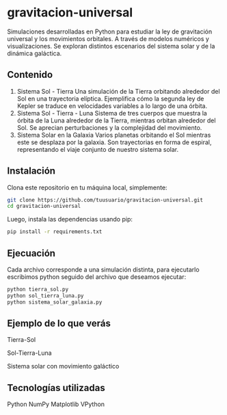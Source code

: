 # gravitacion-universal
Simulaciones desarrolladas en Python para estudiar la ley de gravitación universal y los movimientos orbitales. A través de modelos numéricos y visualizaciones. Se exploran distintos escenarios del sistema solar y de la dinámica galáctica.
## Contenido
1. Sistema Sol - Tierra
Una simulación de la Tierra orbitando alrededor del Sol en una trayectoria elíptica. Ejemplifica cómo la segunda ley de Kepler se traduce en velocidades variables a lo largo de una órbita.
2. Sistema Sol - Tierra - Luna
Sistema de tres cuerpos que muestra la órbita de la Luna alrededor de la Tierra, mientras orbitan alrededor del Sol. Se aprecian perturbaciones y la complejidad del movimiento. 
3. Sistema Solar en la Galaxia
Varios planetas orbitando el Sol mientras este se desplaza por la galaxia. Son trayectorias en forma de espiral, representando el viaje conjunto de nuestro sistema solar.  
## Instalación
Clona este repositorio en tu máquina local, simplemente:

```bash
git clone https://github.com/tuusuario/gravitacion-universal.git
cd gravitacion-universal
```
Luego, instala las dependencias usando pip:
```bash
pip install -r requirements.txt
```
## Ejecuación
Cada archivo corresponde a una simulación distinta, para ejecutarlo escribimos python seguido del archivo que deseamos ejecutar:
```bash
python tierra_sol.py
python sol_tierra_luna.py
python sistema_solar_galaxia.py
```
## Ejemplo de lo que verás
Tierra-Sol

Sol-Tierra-Luna

Sistema solar con movimiento galáctico

## Tecnologías utilizadas
Python
NumPy
Matplotlib
VPython


